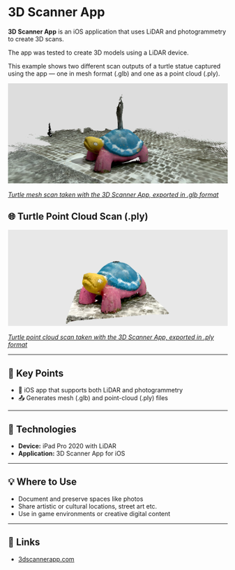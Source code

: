 # 3D Scanner App

**3D Scanner App** is an iOS application that uses LiDAR and photogrammetry to create 3D scans.

The app was tested to create 3D models using a LiDAR device.

This example shows two different scan outputs of a turtle statue captured using the app — one in mesh format (.glb) and one as a point cloud (.ply).

[![Turtle Mesh](../../images/turtle-mesh.PNG)](https://sketchfab.com/models/e070f5500c6346c5bd921618a1be1ef0/embed)

_[Turtle mesh scan taken with the 3D Scanner App, exported in .glb format](https://sketchfab.com/models/e070f5500c6346c5bd921618a1be1ef0/embed)_

## 🌐 Turtle Point Cloud Scan (.ply)

[![Turtle Point Cloud](../../images/turtle-pointcloud.PNG)](https://sketchfab.com/models/0b36415c5be94e8f84e2e6e4e2408bc6/embed)

_[Turtle point cloud scan taken with the 3D Scanner App, exported in .ply format](https://sketchfab.com/models/0b36415c5be94e8f84e2e6e4e2408bc6/embed)_

---

## 🔑 Key Points

- 📱 iOS app that supports both LiDAR and photogrammetry
- 📤 Generates mesh (.glb) and point-cloud (.ply) files

---

## 🧰 Technologies

- **Device:** iPad Pro 2020 with LiDAR
- **Application:** 3D Scanner App for iOS

---

## 💡 Where to Use

- Document and preserve spaces like photos
- Share artistic or cultural locations, street art etc.
- Use in game environments or creative digital content

---

## 🔗 Links

- [3dscannerapp.com](https://3dscannerapp.com)

